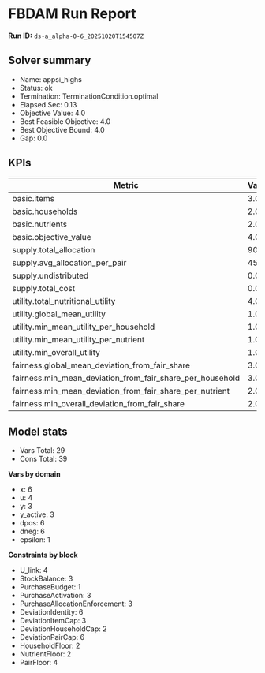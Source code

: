 # FBDAM Run Report

**Run ID:** `ds-a_alpha-0-6_20251020T154507Z`

## Solver summary
- Name: appsi_highs
- Status: ok
- Termination: TerminationCondition.optimal
- Elapsed Sec: 0.13
- Objective Value: 4.0
- Best Feasible Objective: 4.0
- Best Objective Bound: 4.0
- Gap: 0.0

## KPIs
| Metric | Value |
|---|---|
| basic.items | 3.0 |
| basic.households | 2.0 |
| basic.nutrients | 2.0 |
| basic.objective_value | 4.0 |
| supply.total_allocation | 90.0 |
| supply.avg_allocation_per_pair | 45.0 |
| supply.undistributed | 0.0 |
| supply.total_cost | 0.0 |
| utility.total_nutritional_utility | 4.0 |
| utility.global_mean_utility | 1.0 |
| utility.min_mean_utility_per_household | 1.0 |
| utility.min_mean_utility_per_nutrient | 1.0 |
| utility.min_overall_utility | 1.0 |
| fairness.global_mean_deviation_from_fair_share | 3.0 |
| fairness.min_mean_deviation_from_fair_share_per_household | 3.0 |
| fairness.min_mean_deviation_from_fair_share_per_nutrient | 2.0 |
| fairness.min_overall_deviation_from_fair_share | 2.0 |

## Model stats
- Vars Total: 29
- Cons Total: 39

**Vars by domain**
- x: 6
- u: 4
- y: 3
- y_active: 3
- dpos: 6
- dneg: 6
- epsilon: 1

**Constraints by block**
- U_link: 4
- StockBalance: 3
- PurchaseBudget: 1
- PurchaseActivation: 3
- PurchaseAllocationEnforcement: 3
- DeviationIdentity: 6
- DeviationItemCap: 3
- DeviationHouseholdCap: 2
- DeviationPairCap: 6
- HouseholdFloor: 2
- NutrientFloor: 2
- PairFloor: 4
